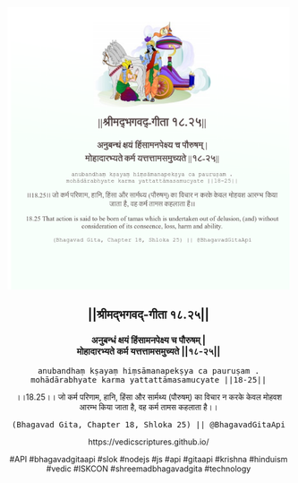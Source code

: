 <img src="../../asset/BG_18_25.png"/>
<center><h2>||श्रीमद्‍भगवद्‍-गीता १८.२५||</h2>
<h3>अनुबन्धं क्षयं हिंसामनपेक्ष्य च पौरुषम् |<br/>मोहादारभ्यते कर्म यत्तत्तामसमुच्यते ||१८-२५||</h3>
<pre>anubandhaṃ kṣayaṃ hiṃsāmanapekṣya ca pauruṣam .<br/>mohādārabhyate karma yattattāmasamucyate ||18-25||</pre>
<p>।।18.25।। जो कर्म परिणाम, हानि, हिंसा और सार्मथ्य (पौरुषम्) का विचार न करके केवल मोहवश आरम्भ किया जाता है, वह कर्म तामस कहलाता है।।</p>
<pre>(Bhagavad Gita, Chapter 18, Shloka 25) || @BhagavadGitaApi</pre><p>https://vedicscriptures.github.io/</p><p>#API #bhagavadgitaapi #slok #nodejs #js #api #gitaapi #krishna #hinduism #vedic #ISKCON #shreemadbhagavadgita #technology</p></center>